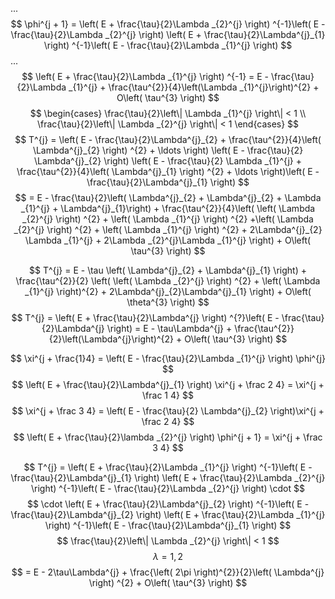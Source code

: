 ...
$$
\phi^{j + 1} = \left( E + \frac{\tau}{2}\Lambda _{2}^{j} \right) ^{-1}\left( E - \frac{\tau}{2}\Lambda _{2}^{j} \right) \left( E + \frac{\tau}{2}\Lambda^{j}_{1} \right) ^{-1}\left( E - \frac{\tau}{2}\Lambda _{1}^{j} \right) 
$$
...
$$
\left( E + \frac{\tau}{2}\Lambda _{1}^{j} \right) ^{-1} = E - \frac{\tau}{2}\Lambda _{1}^{j} + \frac{\tau^{2}}{4}\left(\Lambda _{1}^{j}\right)^{2} + O\left( \tau^{3} \right) 
$$
$$
\begin{cases}
\frac{\tau}{2}\left\| \Lambda _{1}^{j} \right\| < 1 \\
\frac{\tau}{2}\left\| \Lambda _{2}^{j} \right\| < 1
\end{cases}
$$
$$
T^{j} = \left( E - \frac{\tau}{2}\Lambda^{j}_{2} + \frac{\tau^{2}}{4}\left( \Lambda^{j}_{2} \right) ^{2} + \ldots \right) \left( E - \frac{\tau}{2} \Lambda^{j}_{2} \right) \left( E - \frac{\tau}{2} \Lambda _{1}^{j} + \frac{\tau^{2}}{4}\left( \Lambda^{j}_{1} \right) ^{2} + \ldots \right)\left( E - \frac{\tau}{2}\Lambda^{j}_{1} \right)
$$
$$
= E - \frac{\tau}{2}\left( \Lambda^{j}_{2} + \Lambda^{j}_{2} + \Lambda _{1}^{j} + \Lambda^{j}_{1}\right) + \frac{\tau^{2}}{4}\left( \left( \Lambda _{2}^{j} \right) ^{2} + \left( \Lambda _{1}^{j} \right) ^{2} +\left( \Lambda _{2}^{j} \right) ^{2} + \left( \Lambda _{1}^{j} \right) ^{2} + 2\Lambda^{j}_{2} \Lambda _{1}^{j} + 2\Lambda _{2}^{j}\Lambda _{1}^{j} \right) + O\left( \tau^{3} \right)  
$$

$$
T^{j} = E - \tau \left( \Lambda^{j}_{2} + \Lambda^{j}_{1} \right) + \frac{\tau^{2}}{2} \left( \left( \Lambda _{2}^{j} \right) ^{2} + \left( \Lambda _{1}^{j} \right)^{2} + 2\Lambda^{j}_{2}\Lambda^{j}_{1}  \right) + O\left( \theta^{3} \right)
$$
$$
T^{j} = \left( E + \frac{\tau}{2}\Lambda^{j} \right) ^{?}\left( E - \frac{\tau}{2}\Lambda^{j} \right) = E - \tau\Lambda^{j} + \frac{\tau^{2}}{2}\left(\Lambda^{j}\right)^{2} + O\left( \tau^{3} \right) 
$$

$$
\xi^{j + \frac{1}4} = \left( E - \frac{\tau}{2}\Lambda _{1}^{j} \right) \phi^{j}
$$
$$
\left( E + \frac{\tau}{2}\Lambda^{j}_{1} \right) \xi^{j + \frac 2 4} = \xi^{j + \frac 1 4}
$$
$$
\xi^{j + \frac 3 4} = \left( E - \frac{\tau}{2} \Lambda^{j}_{2} \right)\xi^{j + \frac 2 4}
$$
$$
\left( E + \frac{\tau}{2}\lambda _{2}^{j} \right) \phi^{j + 1} = \xi^{j + \frac 3 4}
$$


$$
T^{j} = \left( E + \frac{\tau}{2}\Lambda _{1}^{j} \right) ^{-1}\left( E - \frac{\tau}{2}\Lambda^{j}_{1} \right) \left( E + \frac{\tau}{2}\Lambda _{2}^{j} \right) ^{-1}\left( E - \frac{\tau}{2}\Lambda _{2}^{j} \right) \cdot
$$
$$
\cdot \left( E + \frac{\tau}{2}\Lambda^{j}_{2} \right) ^{-1}\left( E - \frac{\tau}{2}\Lambda^{j}_{2} \right) \left( E + \frac{\tau}{2}\Lambda _{1}^{j} \right) ^{-1}\left( E - \frac{\tau}{2}\Lambda^{j}_{1} \right) 
$$
$$
\frac{\tau}{2}\left\| \Lambda _{2}^{j} \right\| < 1
$$
$$
\lambda = 1, 2
$$
$$
= E - 2\tau\Lambda^{j} + \frac{\left( 2\pi \right)^{2}}{2}\left( \Lambda^{j} \right) ^{2} + O\left( \tau^{3} \right) 
$$